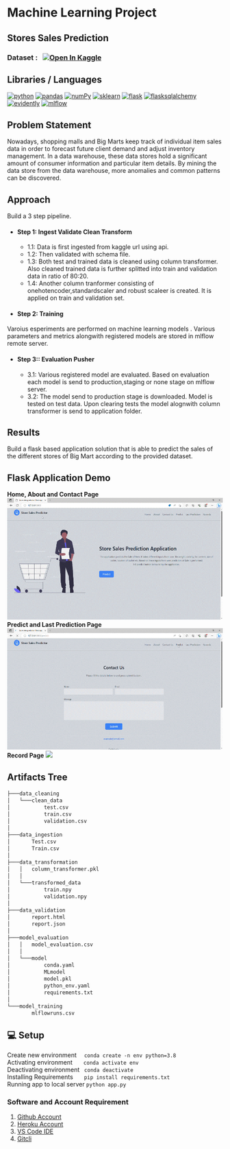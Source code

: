# Machine Learning Project
## Stores Sales Prediction
### Dataset : &nbsp; <a href="https://www.kaggle.com/datasets/brijbhushannanda1979/bigmart-sales-data/"><img src="https://kaggle.com/static/images/open-in-kaggle.svg" alt="Open In Kaggle"></a>

## Libraries / Languages
  <a href="https://www.python.org"><img src="https://img.shields.io/badge/-Python-gold?style=for-the-badge&logo=python&logoColor=black" alt= "python"></a>
  <a href="https://pandas.pydata.org/"><img src="https://img.shields.io/badge/-pandas-130654?style=for-the-badge&logo=pandas&logoColor=white" alt= "pandas"></a>
  <a href="https://numpy.org/"><img src="https://img.shields.io/badge/-NumPy-4DABCF?style=for-the-badge&logo=numpy&logoColor=white" alt= "numPy"></a>
  <a href="https://scikit-learn.org/stable/"><img src="https://img.shields.io/badge/-scikitlearn-FF9C34?style=for-the-badge&logo=scikitlearn&logoColor=white" alt= "sklearn"></a>
  <a href="https://flask.palletsprojects.com/en/2.2.x/"><img src="https://img.shields.io/badge/-Flask-lightgrey?style=for-the-badge&logo=flask&logoColor=black" alt= "flask"></a>
<a href="https://flask-sqlalchemy.palletsprojects.com/en/3.0.x/"><img src="https://img.shields.io/badge/-FlaskSQLAlchemy-E65933?style=for-the-badge&logo=flasksqlalchemy&logoColor=black" alt= "flasksqlalchemy"></a>
<a href="https://www.evidentlyai.com/"><img src="https://img.shields.io/badge/-evidently-green?style=for-the-badge&evidently=dvc&logoColor=white" alt= "evidently"></a>
<a href="https://mlflow.org/">  <img src="https://img.shields.io/badge/-mlflow-1767BB?style=for-the-badge&logo=mlflow&logoColor=white" alt= "mlflow"></a>

## Problem Statement
Nowadays, shopping malls and Big Marts keep track of individual item sales data in order to forecast future client demand and adjust inventory management. In a data warehouse, these data stores hold a significant amount of consumer information and particular item details. By mining the data store from the data warehouse, more anomalies and common patterns can be discovered.

## Approach
Build a 3 step pipeline.
- #### Step 1: Ingest Validate Clean Transform ####
  - 1.1: Data is first ingested from kaggle url using api.
  - 1.2: Then validated with schema file.
  - 1.3: Both test and trained data is cleaned using column transformer. Also cleaned trained data is further splitted into train and validation data in ratio of 80:20.
  - 1.4: Another column tranformer consisting of onehotencoder,standardscaler and robust scaleer is created. It is applied on train and validation set.

- #### Step 2: Training ####
 Varoius esperiments are performed on machine learning models . Various parameters and metrics alongwith registered models are stored in mlflow remote server.
  </br>
- #### Step 3:: Evaluation Pusher ####
  - 3.1: Various registered model are evaluated. Based on evaluation each model is send to production,staging or none stage on mlflow server.
  - 3.2: The model send to production stage is downloaded. Model is tested on test data. Upon clearing tests the model alognwith column transformer is send to application folder.

## Results
Build a flask based application solution that is able to predict the sales of the different stores of Big Mart according to the provided dataset.

## Flask Application Demo
<b>Home, About and Contact Page</b>
<img src="application/static/static_pages.gif">
</br>
<b>Predict and Last Prediction Page</b>
<img src="application/static/predict_page.gif">
</br>
<b>Record Page</b>
<img src="application/static/records_page.gif">


## Artifacts Tree
```
├───data_cleaning
│   └───clean_data
│           test.csv
│           train.csv
│           validation.csv
│
├───data_ingestion
│       Test.csv
│       Train.csv
│
├───data_transformation
│   │   column_transformer.pkl
│   │
│   └───transformed_data
│           train.npy
│           validation.npy
│
├───data_validation
│       report.html
│       report.json
│
├───model_evaluation
│   │   model_evaluation.csv
│   │
│   └───model
│           conda.yaml
│           MLmodel
│           model.pkl
│           python_env.yaml
│           requirements.txt
│
└───model_training
        mlflowruns.csv
```

## 💻 Setup
Create new environment &emsp;```conda create -n env python=3.8```
</br>Activating environment &emsp; &nbsp;```conda activate env```
</br>Deactivating environment  &ensp;```conda deactivate```
</br>Installing Requirements &emsp; &nbsp;```pip install requirements.txt```
</br>Running app to local server  ```python app.py```
### Software and Account Requirement
1. [Github Account](https://github.com/)
2. [Heroku Account](https://id.heroku.com/login)
3. [VS Code IDE](https://code.visualstudio.com/Download)
4. [Gitcli](https://git-scm.com/downloads)